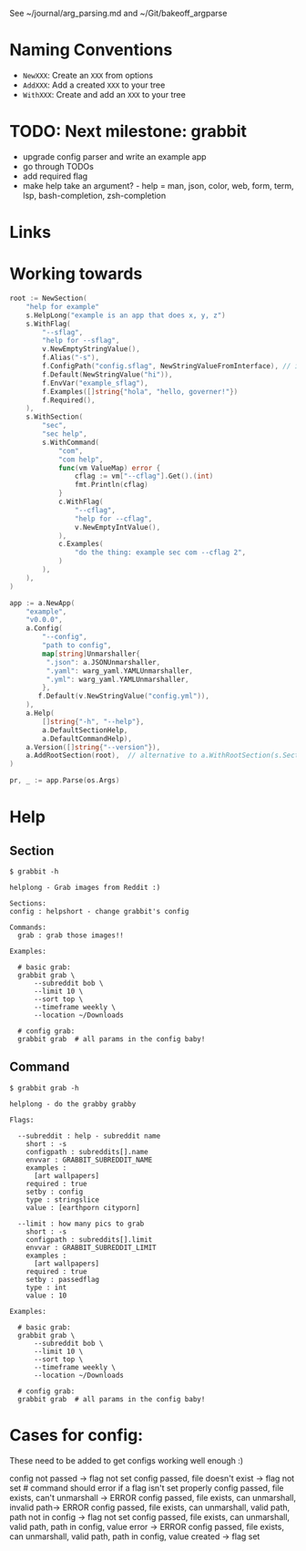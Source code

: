 See ~/journal/arg_parsing.md and ~/Git/bakeoff_argparse

# Naming Conventions

- `NewXXX`: Create an `XXX` from options
- `AddXXX`: Add a created `XXX` to your tree
- `WithXXX`: Create and add an `XXX` to your tree

# TODO: Next milestone: grabbit

- upgrade config parser and write an example app
- go through TODOs
- add required flag
- make help take an argument? - help = man, json, color, web, form, term, lsp, bash-completion, zsh-completion

# Links

# Working towards

```go
root := NewSection(
    "help for example"
    s.HelpLong("example is an app that does x, y, z")
    s.WithFlag(
        "--sflag",
        "help for --sflag",
        v.NewEmptyStringValue(),
        f.Alias("-s"),
        f.ConfigPath("config.sflag", NewStringValueFromInterface), // interface[] -> (Value, error)
        f.Default(NewStringValue("hi")),
        f.EnvVar("example_sflag"),
        f.Examples([]string{"hola", "hello, governer!"})
        f.Required(),
    ),
    s.WithSection(
        "sec",
        "sec help",
        s.WithCommand(
            "com",
            "com help",
            func(vm ValueMap) error {
                cflag := vm["--cflag"].Get().(int)
                fmt.Println(cflag)
            }
            c.WithFlag(
                "--cflag",
                "help for --cflag",
                v.NewEmptyIntValue(),
            ),
            c.Examples(
                "do the thing: example sec com --cflag 2",
            )
        ),
    ),
)

app := a.NewApp(
    "example",
    "v0.0.0",
    a.Config(
        "--config",
        "path to config",
        map[string]Unmarshaller{
         ".json": a.JSONUnmarshaller,
         ".yaml": warg_yaml.YAMLUnmarshaller,
         ".yml": warg_yaml.YAMLUnmarshaller,
        },
       f.Default(v.NewStringValue("config.yml")),
    ),
    a.Help(
        []string{"-h", "--help"},
        a.DefaultSectionHelp,
        a.DefaultCommandHelp),
    a.Version([]string{"--version"}),
    a.AddRootSection(root),  // alternative to a.WithRootSection(s.SectionOpt...)
)

pr, _ := app.Parse(os.Args)
```
# Help

## Section

```
$ grabbit -h

helplong - Grab images from Reddit :)

Sections:
config : helpshort - change grabbit's config

Commands:
  grab : grab those images!!

Examples:

  # basic grab:
  grabbit grab \
      --subreddit bob \
      --limit 10 \
      --sort top \
      --timeframe weekly \
      --location ~/Downloads

  # config grab:
  grabbit grab  # all params in the config baby!
```

## Command

```
$ grabbit grab -h

helplong - do the grabby grabby

Flags:

  --subreddit : help - subreddit name
    short : -s
    configpath : subreddits[].name
    envvar : GRABBIT_SUBREDDIT_NAME
    examples :
      [art wallpapers]
    required : true
    setby : config
    type : stringslice
    value : [earthporn cityporn]

  --limit : how many pics to grab
    short : -s
    configpath : subreddits[].limit
    envvar : GRABBIT_SUBREDDIT_LIMIT
    examples :
      [art wallpapers]
    required : true
    setby : passedflag
    type : int
    value : 10

Examples:

  # basic grab:
  grabbit grab \
      --subreddit bob \
      --limit 10 \
      --sort top \
      --timeframe weekly \
      --location ~/Downloads

  # config grab:
  grabbit grab  # all params in the config baby!
```

# Cases for config:

These need to be added to get configs working well enough :)

config not passed -> flag not set
config passed, file doesn't exist -> flag not set  # command should error if a flag isn't set properly
config passed, file exists, can't unmarshall -> ERROR
config passed, file exists, can unmarshall, invalid path-> ERROR
config passed, file exists, can unmarshall, valid path, path not in config -> flag not set
config passed, file exists, can unmarshall, valid path, path in config, value error -> ERROR
config passed, file exists, can unmarshall, valid path, path in config, value created -> flag set
